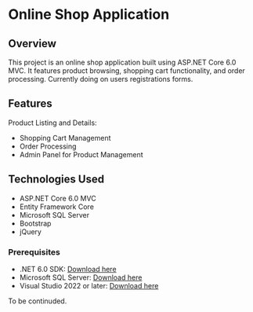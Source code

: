 # Online Shop Application

## Overview
This project is an online shop application built using ASP.NET Core 6.0 MVC. It features product browsing, shopping cart functionality, and order processing. Currently doing on users registrations forms.

## Features
 Product Listing and Details:
- Shopping Cart Management
- Order Processing
- Admin Panel for Product Management

## Technologies Used
- ASP.NET Core 6.0 MVC
- Entity Framework Core
- Microsoft SQL Server
- Bootstrap
- jQuery


### Prerequisites
- .NET 6.0 SDK: [Download here](https://dotnet.microsoft.com/download/dotnet/6.0)
- Microsoft SQL Server: [Download here](https://www.microsoft.com/en-us/sql-server/sql-server-downloads)
- Visual Studio 2022 or later: [Download here](https://visualstudio.microsoft.com/vs/)


To be continuded.
